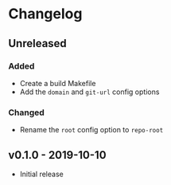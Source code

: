 # Changelog
## Unreleased
### Added

- Create a build Makefile
- Add the `domain` and `git-url` config options

### Changed

- Rename the `root` config option to `repo-root`

## v0.1.0 - 2019-10-10

- Initial release

